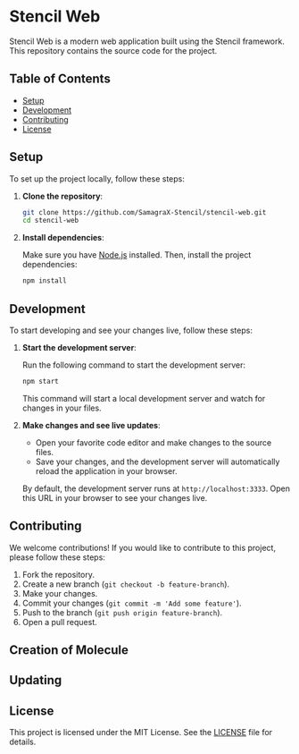 # Stencil Web

Stencil Web is a modern web application built using the Stencil framework. This repository contains the source code for the project.

## Table of Contents

- [Setup](#setup)
- [Development](#development)
- [Contributing](#contributing)
- [License](#license)

## Setup

To set up the project locally, follow these steps:

1. **Clone the repository**:

   ```bash
   git clone https://github.com/SamagraX-Stencil/stencil-web.git
   cd stencil-web
   ```

2. **Install dependencies**:

   Make sure you have [Node.js](https://nodejs.org/) installed. Then, install the project dependencies:

   ```bash
   npm install
   ```

## Development

To start developing and see your changes live, follow these steps:

1. **Start the development server**:

   Run the following command to start the development server:

   ```bash
   npm start
   ```

   This command will start a local development server and watch for changes in your files.

2. **Make changes and see live updates**:

   - Open your favorite code editor and make changes to the source files.
   - Save your changes, and the development server will automatically reload the application in your browser.

   By default, the development server runs at `http://localhost:3333`. Open this URL in your browser to see your changes live.

## Contributing

We welcome contributions! If you would like to contribute to this project, please follow these steps:

1. Fork the repository.
2. Create a new branch (`git checkout -b feature-branch`).
3. Make your changes.
4. Commit your changes (`git commit -m 'Add some feature'`).
5. Push to the branch (`git push origin feature-branch`).
6. Open a pull request.


## Creation of Molecule


## Updating 
 

## License

This project is licensed under the MIT License. See the [LICENSE](LICENSE) file for details.
